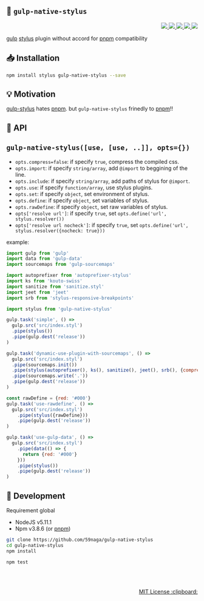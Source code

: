 :straight_ruler: `gulp-native-stylus`
---
<p align="right">
  <a href="https://npmjs.org/package/gulp-native-stylus">
    <img src="https://img.shields.io/npm/v/gulp-native-stylus.svg?style=flat-square">
  </a>
  <a href="https://travis-ci.org/59naga/gulp-native-stylus">
    <img src="http://img.shields.io/travis/59naga/gulp-native-stylus.svg?style=flat-square">
  </a>
  <a href="https://codeclimate.com/github/59naga/gulp-native-stylus/coverage">
    <img src="https://img.shields.io/codeclimate/github/59naga/gulp-native-stylus.svg?style=flat-square">
  </a>
  <a href="https://codeclimate.com/github/59naga/gulp-native-stylus">
    <img src="https://img.shields.io/codeclimate/coverage/github/59naga/gulp-native-stylus.svg?style=flat-square">
  </a>
  <a href="https://gemnasium.com/59naga/gulp-native-stylus">
    <img src="https://img.shields.io/gemnasium/59naga/gulp-native-stylus.svg?style=flat-square">
  </a>
</p>

[gulp](https://github.com/gulpjs/gulp#readme) [stylus](https://github.com/stylus/stylus#readme) plugin without accord for [pnpm] compatibility

:inbox_tray: Installation
---
```bash
npm install stylus gulp-native-stylus --save
```

:bulb: Motivation
---
[gulp-stylus](https://github.com/stevelacy/gulp-stylus#readme) hates [pnpm].
but `gulp-native-stylus` frinedly to [pnpm]!!

[pnpm]: https://github.com/rstacruz/pnpm#readme

:scroll: API
---

## `gulp-native-stylus([use, [use, ..]], opts={})`

* `opts.compress=false`: if specify `true`, compress the compiled css.
* `opts.import`: if specify `string/array`, add `@import` to beggining of the line.
* `opts.include`: if specify `string/array`, add paths of stylus for `@import`.
* `opts.use`: if specify `function/array`, use stylus plugins.
* `opts.set`: if specify `object`, set environment of stylus.
* `opts.define`: if specify `object`, set variables of stylus.
* `opts.rawDefine`: if specify `object`, set raw variables of stylus.
* `opts['resolve url']`: if specify `true`, set `opts.define('url', stylus.resolver())`
* `opts['resolve url nocheck']`: if specify `true`, set `opts.define('url', stylus.resolver({nocheck: true}))`

example:

```js
import gulp from 'gulp'
import data from 'gulp-data'
import sourcemaps from 'gulp-sourcemaps'

import autoprefixer from 'autoprefixer-stylus'
import ks from 'kouto-swiss'
import sanitize from 'sanitize.styl'
import jeet from 'jeet'
import srb from 'stylus-responsive-breakpoints'

import stylus from 'gulp-native-stylus'

gulp.task('simple', () =>
  gulp.src('src/index.styl')
  .pipe(stylus())
  .pipe(gulp.dest('release'))
)

gulp.task('dynamic-use-plugin-with-sourcemaps', () =>
  gulp.src('src/index.styl')
  .pipe(sourcemaps.init())
  .pipe(stylus(autoprefixer(), ks(), sanitize(), jeet(), srb(), {compress: true}))
  .pipe(sourcemaps.write('.'))
  .pipe(gulp.dest('release'))
)

const rawDefine = {red: '#000'}
gulp.task('use-rawdefine', () =>
  gulp.src('src/index.styl')
    .pipe(stylus({rawDefine}))
    .pipe(gulp.dest('release'))
)

gulp.task('use-gulp-data', () =>
  gulp.src('src/index.styl')
    .pipe(data(() => {
      return {red: '#000'}
    }))
    .pipe(stylus())
    .pipe(gulp.dest('release'))
)
```

:wrench: Development
---
Requirement global
* NodeJS v5.11.1
* Npm v3.8.6 (or [pnpm](https://github.com/rstacruz/pnpm))

```bash
git clone https://github.com/59naga/gulp-native-stylus
cd gulp-native-stylus
npm install

npm test
```

<br><br>
<p align="right">
  <a href="http://59naga.mit-license.org/">
    MIT License :clipboard:
  </a>
</p>

